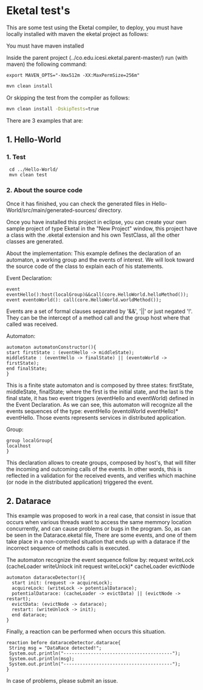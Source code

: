 # Eketal test's

  This are some test using the Eketal compiler, to deploy, you must have locally installed with maven the eketal project as follows:

  You must have maven installed

  Inside the parent project (../co.edu.icesi.eketal.parent-master/) run (with maven) the following command:

```
export MAVEN_OPTS="-Xmx512m -XX:MaxPermSize=256m"
```

```bash
mvn clean install
```

Or skipping the test from the compiler as follows:
```bash
mvn clean install -DskipTests=true
```

There are 3 examples that are:

## 1. Hello-World

### 1. Test
```
 cd ../Hello-World/
 mvn clean test
```

### 2. About the source code
   Once it has finished, you can check the generated files in Hello-World/src/main/generated-sources/ directory.
  
   Once you have installed this project in eclipse, you can create your own sample project of type Eketal in the "New Project" window, this project have a class with the .eketal extension and his own TestClass, all the other classes are generated.
   
   About the implementation: This example defines the declaration of an automaton, a working group and the events of interest. We will look toward the source code of the class to explain each of his statements.
   
   Event Declaration:
   ```
event eventHello():host(localGroup)&&call(core.HelloWorld.helloMethod());
event eventoWorld(): call(core.HelloWorld.worldMethod());
   ```
   Events are a set of formal clauses separated by '&&', '||' or just negated '!'. They can be the intercept of a method call and the group host where that called was received.

   Automaton:
   
   ```
automaton automatonConstructor(){
  start firstState : (eventHello -> middleState);
  middleState : (eventHello -> finalState) || (eventoWorld -> firstState);
  end finalState;
}
   ```
   This is a finite state automaton and is composed by three states: firstState, middleState, finalState; where the first is the initial state, and the last is the final state, it has two event triggers (eventHello and eventWorld) defined in the Event Declaration. As we can see, this automaton will recognize all the events sequences of the type: eventHello (eventoWorld eventHello)* eventHello. Those events represents services in distributed application.
   
   Group:
   ```
group localGroup{
  localhost
}
   ```
   This declaration allows to create groups, composed by host's, that will filter the incoming and outcoming calls of the events. In other words, this is reflected in a validation for the received events, and verifies which machine (or node in the distributed application) triggered the event.


## 2. Datarace
  This example was proposed to work in a real case, that consist in issue that occurs when various threads want to access the same memmory location concurrently, and can cause problems or bugs in the program. So, as can be seen in the Datarace.eketal file, There are some events, and one of them take place in a non-controled situation that ends up with a datarace if the incorrect sequence of methods calls is executed.

  The automaton recognize the event sequence follow by: request writeLock (cacheLoader writeUnlock init request writeLock)* cacheLoader evictNode
```
automaton dataraceDetector(){
  start init: (request -> acquireLock);
  acquireLock: (writeLock -> potentialDatarace);
  potentialDatarace: (cacheLoader -> evictData) || (evictNode -> restart);
  evictData: (evictNode -> datarace);
  restart: (writeUnlock -> init);
  end datarace;
}
```

  Finally, a reaction can be performed when occurs this situation.
 ``` 
reaction before dataraceDetector.datarace{
  String msg = "DataRace detected!";
  System.out.println("----------------------------------------");
  System.out.println(msg);
  System.out.println("----------------------------------------");
}
```

In case of problems, please submit an issue.
